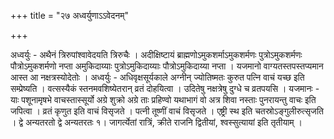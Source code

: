 +++
title = "२७ अध्वर्युणाऽऽवेदनम्"

+++

अध्वर्युः - अथैनं त्रिरुपांश्वावेदयति त्रिरुचैः । अदीक्षिष्टायं ब्राह्मणोऽमुकशर्माऽमुकशर्मणः पुत्रोऽमुकशर्मणः पौत्रोऽमुकशर्मणो नप्ता अमुकिदाय्याः पुत्रोऽमुकिदाय्याः पौत्रोऽमुकिदाय्या नप्ता । यजमानो वाग्यतस्तपस्तप्यमान आस्त आ नक्षत्रस्योदेतोः । अध्वर्युः - अधिवृक्षसूर्यकाले अग्नीन् ज्योतिष्मतः कुरुत पत्नि वाचं यच्छ इति सम्प्रेष्यति । वत्सस्यैकं स्तनमवशिष्येतरान् व्रतं दोहयित्वा । उदितेषु नक्षत्रेषु दुग्धे च व्रतपयसि । यजमानः - याः पशूनामृषभे वाचस्तास्सूर्यो अग्रे शुक्रो अग्रे ताः प्रहिण्वो यथाभागं वो अत्र शिवा नस्ताः पुनरायन्तु वाचः इति जपित्वा । व्रतं कृणुत इति वाचं विसृजते । पत्नी तूष्णीं वाचं विसृजते । एष्ट्री स्थ इति चतस्रोऽङ्गुलीरुत्सृजति । द्वे अन्यतरतो द्वे अन्यतरतः १। जागर्त्येतां रात्रिं, क्रीते राजनि द्वितीयां, श्वस्सुत्यायां इति तृतीयाम् ।
